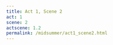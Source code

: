 ```yaml
---
title: Act 1, Scene 2
act: 1
scene: 2
actscene: 1.2
permalink: /midsummer/act1_scene2.html
---
```




